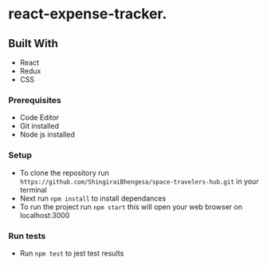 # react-expense-tracker.


## Built With

- React
- Redux
- CSS


### Prerequisites

- Code Editor
- Git installed
- Node js installed

### Setup

- To clone the repository run `https://github.com/ShingiraiBhengesa/space-travelers-hub.git` in your terminal
- Next run `npm install` to install dependances
- To run the project run `npm start` this will open your web browser on localhost:3000

### Run tests

- Run `npm test` to jest test results

